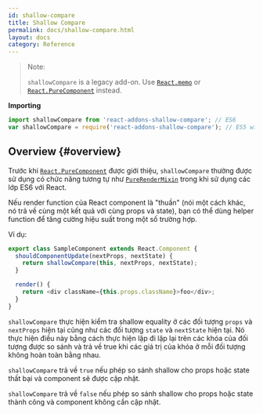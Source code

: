 ```yaml
---
id: shallow-compare
title: Shallow Compare
permalink: docs/shallow-compare.html
layout: docs
category: Reference
---
```


> Note:
>
> `shallowCompare` is a legacy add-on. Use [`React.memo`](/docs/react-api.html#reactmemo) or [`React.PureComponent`](/docs/react-api.html#reactpurecomponent) instead.

**Importing**

```javascript
import shallowCompare from 'react-addons-shallow-compare'; // ES6
var shallowCompare = require('react-addons-shallow-compare'); // ES5 with npm
```

## Overview {#overview}

Trước khi [`React.PureComponent`](/docs/react-api.html#reactpurecomponent) được giới thiệu, `shallowCompare` thường được sử dụng có chức năng tương tự như [`PureRenderMixin`](pure-render-mixin.html) trong khi sử dụng các lớp ES6 với React.

Nếu render function của React component là "thuần" (nói một cách khác, nó trả về cùng một kết quả với cùng props và state), bạn có thể dùng helper function để tăng cường hiệu suất trong một số trường hợp.

Ví dụ:

```js
export class SampleComponent extends React.Component {
  shouldComponentUpdate(nextProps, nextState) {
    return shallowCompare(this, nextProps, nextState);
  }

  render() {
    return <div className={this.props.className}>foo</div>;
  }
}
```

`shallowCompare` thực hiện kiểm tra shallow equality ở các đối tượng `props` và `nextProps` hiện tại cũng như các đối tượng `state` và `nextState` hiện tại. Nó thực hiện điều này bằng cách thực hiện lặp đi lặp lại trên các khóa của đối tượng được so sánh và trả về true khi các giá trị của khóa ở mỗi đối tượng không hoàn toàn bằng nhau.

`shallowCompare` trả về `true` nếu phép so sánh shallow cho props hoặc state thất bại và component sẽ được cập nhật.

`shallowCompare` trả về `false` nếu phép so sánh shallow cho props hoặc state thành công và component không cần cập nhật.
